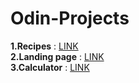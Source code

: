 # Odin-Projects

 **1.Recipes** : [LINK](https://ShinichiShi.github.io/Odin-Projects/Recipes/)
 <br> **2.Landing page** : [LINK](https://shinichishi.github.io/Odin-Projects/Landing_page/)
<br> **3.Calculator** : [LINK](https://shinichishi.github.io/Odin-Projects/Calculator/)
